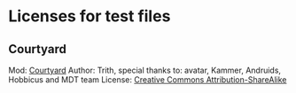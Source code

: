# Licenses for test files

## Courtyard

Mod: [Courtyard](https://github.com/vcmi-mods/courtyard)
Author: Trith, special thanks to: avatar, Kammer, Andruids, Hobbicus and MDT team
License: [Creative Commons Attribution-ShareAlike](http://creativecommons.org/licenses/by-sa/4.0/deed)
